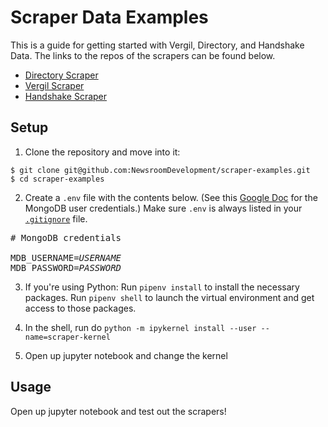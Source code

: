 # Scraper Data Examples

This is a guide for getting started with Vergil, Directory, and Handshake Data. The links to the repos of the scrapers can be found below.

* [Directory Scraper](https://github.com/graphicsdesk/directory-scraper)   
* [Vergil Scraper](https://github.com/graphicsdesk/vergil-scraper)  
* [Handshake Scraper](https://github.com/graphicsdesk/lionshare-scraper)  

## Setup

1. Clone the repository and move into it:

```
$ git clone git@github.com:NewsroomDevelopment/scraper-examples.git
$ cd scraper-examples
```

2. Create a `.env` file with the contents below. (See this [Google Doc](https://docs.google.com/document/d/1C6WPRpabD6YXjQK3VnvjGy02fgxaARHbJTirm3Rzf8I/edit) for the MongoDB user credentials.) Make sure `.env` is always listed in your [`.gitignore`](https://guide.freecodecamp.org/git/gitignore/) file.

<pre>
# MongoDB credentials

MDB_USERNAME=<var>USERNAME</var>
MDB_PASSWORD=<var>PASSWORD</var>
</pre>

3. If you're using Python: Run `pipenv install` to install the necessary packages. Run `pipenv shell` to launch the virtual environment and get access to those packages.

4. In the shell, run do `python -m ipykernel install --user --name=scraper-kernel`

5. Open up jupyter notebook and change the kernel

## Usage

Open up jupyter notebook and test out the scrapers!
